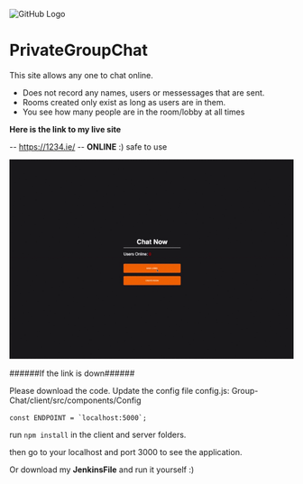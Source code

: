 ![GitHub Logo](Group-Chat/client/public/favicon.ico)

# PrivateGroupChat
This site allows any one to chat online.
- Does not record any names, users or messessages that are sent. 
- Rooms created only exist as long as users are in them.
- You see how many people are in the room/lobby at all times
 
**Here is the link to my live site**

-- https://1234.ie/ -- **ONLINE** :)
safe to use

![Chat Demo](demo/howTo.gif)

######If the link is down######

Please download the code.
Update the config file config.js:
Group-Chat/client/src/components/Config

```
const ENDPOINT = `localhost:5000`;
```

run ```npm install``` in the client and server folders. 

then go to your localhost and port 3000 to see the application. 

Or download my **JenkinsFile** and run it yourself :) 
